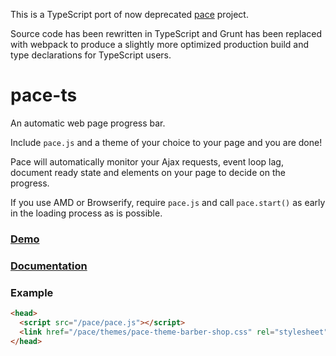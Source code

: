 This is a TypeScript port of now deprecated [pace](https://github.com/HubSpot/pace) project.

Source code has been rewritten in TypeScript and Grunt has been replaced with webpack to produce a slightly more optimized production build and type declarations for TypeScript users.

pace-ts
=======

An automatic web page progress bar.

Include `pace.js` and a theme of your choice to your page and you are done!

Pace will automatically monitor your Ajax requests, event loop lag, document ready state and elements on your page to decide on the progress.

If you use AMD or Browserify, require `pace.js` and call `pace.start()` as early in the loading process as is possible.

### [Demo](http://github.hubspot.com/pace/docs/welcome/)

### [Documentation](http://github.hubspot.com/pace/)

### Example

```html
<head>
  <script src="/pace/pace.js"></script>
  <link href="/pace/themes/pace-theme-barber-shop.css" rel="stylesheet" />
</head>
```
